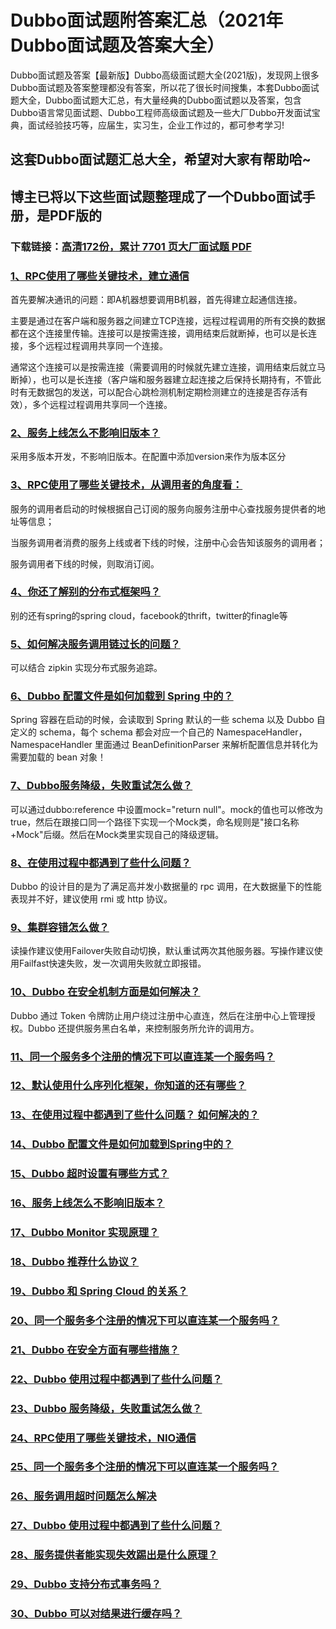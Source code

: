 # Dubbo面试题附答案汇总（2021年Dubbo面试题及答案大全）

Dubbo面试题及答案【最新版】Dubbo高级面试题大全(2021版)，发现网上很多Dubbo面试题及答案整理都没有答案，所以花了很长时间搜集，本套Dubbo面试题大全，Dubbo面试题大汇总，有大量经典的Dubbo面试题以及答案，包含Dubbo语言常见面试题、Dubbo工程师高级面试题及一些大厂Dubbo开发面试宝典，面试经验技巧等，应届生，实习生，企业工作过的，都可参考学习!

## 这套Dubbo面试题汇总大全，希望对大家有帮助哈~ 

## 博主已将以下这些面试题整理成了一个Dubbo面试手册，是PDF版的

### 下载链接：[高清172份，累计 7701 页大厂面试题  PDF](https://github.com/javatechnorth/javanorth-itbooks/blob/master/docs/index.md)


### [1、RPC使用了哪些关键技术，建立通信](https://gitee.com/souyunku/NewDevBooks/blob/master/docs/Dubbo/Dubbo面试题附答案汇总（2021年Dubbo面试题及答案大全）.md#1rpc使用了哪些关键技术建立通信)  


首先要解决通讯的问题：即A机器想要调用B机器，首先得建立起通信连接。

主要是通过在客户端和服务器之间建立TCP连接，远程过程调用的所有交换的数据都在这个连接里传输。连接可以是按需连接，调用结束后就断掉，也可以是长连接，多个远程过程调用共享同一个连接。

通常这个连接可以是按需连接（需要调用的时候就先建立连接，调用结束后就立马断掉），也可以是长连接（客户端和服务器建立起连接之后保持长期持有，不管此时有无数据包的发送，可以配合心跳检测机制定期检测建立的连接是否存活有效），多个远程过程调用共享同一个连接。


### [2、服务上线怎么不影响旧版本？](https://gitee.com/souyunku/NewDevBooks/blob/master/docs/Dubbo/Dubbo面试题附答案汇总（2021年Dubbo面试题及答案大全）.md#2服务上线怎么不影响旧版本)  


采用多版本开发，不影响旧版本。在配置中添加version来作为版本区分


### [3、RPC使用了哪些关键技术，从调用者的角度看：](https://gitee.com/souyunku/NewDevBooks/blob/master/docs/Dubbo/Dubbo面试题附答案汇总（2021年Dubbo面试题及答案大全）.md#3rpc使用了哪些关键技术从调用者的角度看：)  


服务的调用者启动的时候根据自己订阅的服务向服务注册中心查找服务提供者的地址等信息；

当服务调用者消费的服务上线或者下线的时候，注册中心会告知该服务的调用者；

服务调用者下线的时候，则取消订阅。


### [4、你还了解别的分布式框架吗？](https://gitee.com/souyunku/NewDevBooks/blob/master/docs/Dubbo/Dubbo面试题附答案汇总（2021年Dubbo面试题及答案大全）.md#4你还了解别的分布式框架吗)  


别的还有spring的spring cloud，facebook的thrift，twitter的finagle等



### [5、如何解决服务调用链过长的问题？](https://gitee.com/souyunku/NewDevBooks/blob/master/docs/Dubbo/Dubbo面试题附答案汇总（2021年Dubbo面试题及答案大全）.md#5如何解决服务调用链过长的问题)  


可以结合 zipkin 实现分布式服务追踪。


### [6、Dubbo 配置文件是如何加载到 Spring 中的？](https://gitee.com/souyunku/NewDevBooks/blob/master/docs/Dubbo/Dubbo面试题附答案汇总（2021年Dubbo面试题及答案大全）.md#6dubbo-配置文件是如何加载到-spring-中的)  


Spring 容器在启动的时候，会读取到 Spring 默认的一些 schema 以及 Dubbo 自定义的 schema，每个 schema 都会对应一个自己的 NamespaceHandler，NamespaceHandler 里面通过 BeanDefinitionParser 来解析配置信息并转化为需要加载的 bean 对象！


### [7、Dubbo服务降级，失败重试怎么做？](https://gitee.com/souyunku/NewDevBooks/blob/master/docs/Dubbo/Dubbo面试题附答案汇总（2021年Dubbo面试题及答案大全）.md#7dubbo服务降级失败重试怎么做)  


可以通过dubbo:reference 中设置mock="return null"。mock的值也可以修改为true，然后在跟接口同一个路径下实现一个Mock类，命名规则是"接口名称+Mock"后缀。然后在Mock类里实现自己的降级逻辑。



### [8、在使用过程中都遇到了些什么问题？](https://gitee.com/souyunku/NewDevBooks/blob/master/docs/Dubbo/Dubbo面试题附答案汇总（2021年Dubbo面试题及答案大全）.md#8在使用过程中都遇到了些什么问题)  


Dubbo 的设计目的是为了满足高并发小数据量的 rpc 调用，在大数据量下的性能表现并不好，建议使用 rmi 或 http 协议。


### [9、集群容错怎么做？](https://gitee.com/souyunku/NewDevBooks/blob/master/docs/Dubbo/Dubbo面试题附答案汇总（2021年Dubbo面试题及答案大全）.md#9集群容错怎么做)  


读操作建议使用Failover失败自动切换，默认重试两次其他服务器。写操作建议使用Failfast快速失败，发一次调用失败就立即报错。


### [10、Dubbo 在安全机制方面是如何解决？](https://gitee.com/souyunku/NewDevBooks/blob/master/docs/Dubbo/Dubbo面试题附答案汇总（2021年Dubbo面试题及答案大全）.md#10dubbo-在安全机制方面是如何解决)  


Dubbo 通过 Token 令牌防止用户绕过注册中心直连，然后在注册中心上管理授权。Dubbo 还提供服务黑白名单，来控制服务所允许的调用方。


### [11、同一个服务多个注册的情况下可以直连某一个服务吗？](https://gitee.com/souyunku/NewDevBooks/blob/master/docs/Dubbo/Dubbo面试题附答案汇总（2021年Dubbo面试题及答案大全）.md#11同一个服务多个注册的情况下可以直连某一个服务吗)  

### [12、默认使用什么序列化框架，你知道的还有哪些？](https://gitee.com/souyunku/NewDevBooks/blob/master/docs/Dubbo/Dubbo面试题附答案汇总（2021年Dubbo面试题及答案大全）.md#12默认使用什么序列化框架你知道的还有哪些)  

### [13、在使用过程中都遇到了些什么问题？ 如何解决的？](https://gitee.com/souyunku/NewDevBooks/blob/master/docs/Dubbo/Dubbo面试题附答案汇总（2021年Dubbo面试题及答案大全）.md#13在使用过程中都遇到了些什么问题-如何解决的)  

### [14、Dubbo 配置文件是如何加载到Spring中的？](https://gitee.com/souyunku/NewDevBooks/blob/master/docs/Dubbo/Dubbo面试题附答案汇总（2021年Dubbo面试题及答案大全）.md#14dubbo-配置文件是如何加载到spring中的)  

### [15、Dubbo 超时设置有哪些方式？](https://gitee.com/souyunku/NewDevBooks/blob/master/docs/Dubbo/Dubbo面试题附答案汇总（2021年Dubbo面试题及答案大全）.md#15dubbo-超时设置有哪些方式)  

### [16、服务上线怎么不影响旧版本？](https://gitee.com/souyunku/NewDevBooks/blob/master/docs/Dubbo/Dubbo面试题附答案汇总（2021年Dubbo面试题及答案大全）.md#16服务上线怎么不影响旧版本)  

### [17、Dubbo Monitor 实现原理？](https://gitee.com/souyunku/NewDevBooks/blob/master/docs/Dubbo/Dubbo面试题附答案汇总（2021年Dubbo面试题及答案大全）.md#17dubbo-monitor-实现原理)  

### [18、Dubbo 推荐什么协议？](https://gitee.com/souyunku/NewDevBooks/blob/master/docs/Dubbo/Dubbo面试题附答案汇总（2021年Dubbo面试题及答案大全）.md#18dubbo-推荐什么协议)  

### [19、Dubbo 和 Spring Cloud 的关系？](https://gitee.com/souyunku/NewDevBooks/blob/master/docs/Dubbo/Dubbo面试题附答案汇总（2021年Dubbo面试题及答案大全）.md#19dubbo-和-spring-cloud-的关系)  

### [20、同一个服务多个注册的情况下可以直连某一个服务吗？](https://gitee.com/souyunku/NewDevBooks/blob/master/docs/Dubbo/Dubbo面试题附答案汇总（2021年Dubbo面试题及答案大全）.md#20同一个服务多个注册的情况下可以直连某一个服务吗)  

### [21、Dubbo 在安全方面有哪些措施？](https://gitee.com/souyunku/NewDevBooks/blob/master/docs/Dubbo/Dubbo面试题附答案汇总（2021年Dubbo面试题及答案大全）.md#21dubbo-在安全方面有哪些措施)  

### [22、Dubbo 使用过程中都遇到了些什么问题？](https://gitee.com/souyunku/NewDevBooks/blob/master/docs/Dubbo/Dubbo面试题附答案汇总（2021年Dubbo面试题及答案大全）.md#22dubbo-使用过程中都遇到了些什么问题)  

### [23、Dubbo 服务降级，失败重试怎么做？](https://gitee.com/souyunku/NewDevBooks/blob/master/docs/Dubbo/Dubbo面试题附答案汇总（2021年Dubbo面试题及答案大全）.md#23dubbo-服务降级失败重试怎么做)  

### [24、RPC使用了哪些关键技术，NIO通信](https://gitee.com/souyunku/NewDevBooks/blob/master/docs/Dubbo/Dubbo面试题附答案汇总（2021年Dubbo面试题及答案大全）.md#24rpc使用了哪些关键技术nio通信)  

### [25、同一个服务多个注册的情况下可以直连某一个服务吗？](https://gitee.com/souyunku/NewDevBooks/blob/master/docs/Dubbo/Dubbo面试题附答案汇总（2021年Dubbo面试题及答案大全）.md#25同一个服务多个注册的情况下可以直连某一个服务吗)  

### [26、服务调用超时问题怎么解决](https://gitee.com/souyunku/NewDevBooks/blob/master/docs/Dubbo/Dubbo面试题附答案汇总（2021年Dubbo面试题及答案大全）.md#26服务调用超时问题怎么解决)  

### [27、Dubbo 使用过程中都遇到了些什么问题？](https://gitee.com/souyunku/NewDevBooks/blob/master/docs/Dubbo/Dubbo面试题附答案汇总（2021年Dubbo面试题及答案大全）.md#27dubbo-使用过程中都遇到了些什么问题)  

### [28、服务提供者能实现失效踢出是什么原理？](https://gitee.com/souyunku/NewDevBooks/blob/master/docs/Dubbo/Dubbo面试题附答案汇总（2021年Dubbo面试题及答案大全）.md#28服务提供者能实现失效踢出是什么原理)  

### [29、Dubbo 支持分布式事务吗？](https://gitee.com/souyunku/NewDevBooks/blob/master/docs/Dubbo/Dubbo面试题附答案汇总（2021年Dubbo面试题及答案大全）.md#29dubbo-支持分布式事务吗)  

### [30、Dubbo 可以对结果进行缓存吗？](https://gitee.com/souyunku/NewDevBooks/blob/master/docs/Dubbo/Dubbo面试题附答案汇总（2021年Dubbo面试题及答案大全）.md#30dubbo-可以对结果进行缓存吗)  





